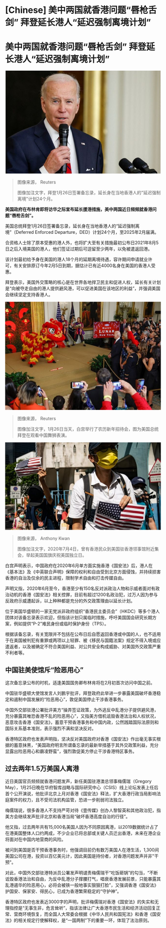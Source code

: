 # [Chinese] 美中两国就香港问题“唇枪舌剑” 拜登延长港人“延迟强制离境计划”

#  美中两国就香港问题“唇枪舌剑” 拜登延长港人“延迟强制离境计划”


![拜登1月26日签署备忘录，延长身在当地香港人的“延迟强制离境”计划24个月。](_128445216_biden_reuters.jpg)

> 图像来源，  Reuters
>
> 图像加注文字，拜登1月26日签署备忘录，延长身在当地香港人的"延迟强制离境"计划24个月。

**美国政府在布林肯即将访华之际宣布延长援港措施，美中两国近日频频就香港问题“唇枪舌剑”。**

美国总统拜登1月26日签署备忘录，延长身在当地香港人的“延迟强制离境”（Deferred Enforced Departure，DED）计划24个月，至2025年2月届满。

合资格人士除了原本受惠的港人外，也将扩大至有关措施最初公布日2021年8月5日之后入境美国的港人，他们签证过期后可逗留至少两年，以免被遣返回港。

该计划最初给予身在美国的港人18个月的延期离境待遇，容许期间申请就业许可，有关安排原订今年2月5日到期，据估计已有近4000名身在美国的香港人受惠。

拜登表示，美国外交策略的核心是在世界各地捍卫民主和促进人权，延长有关计划是“向被夺走自由的港人提供避风港，可以促进美国在该地区的利益”，并强调美国会继续坚定支持香港人。

![1月26日当天，白宫举行了农历新年招待会，图为美国总统拜登在观看中国舞狮表演。](_128445217_biden_dance.jpg)

> 图像来源，  Reuters
>
> 图像加注文字，1月26日当天，白宫举行了农历新年招待会，图为美国总统拜登在观看中国舞狮表演。

![香港](_128445082_gettyimages-1224648468.jpg)

> 图像来源，  Anthony Kwan
>
> 图像加注文字，2020年7月4日，曾有香港民众到美国驻香港领事馆附近集会，举起美国国旗庆祝美国独立日。

白宫声明表示，中国政府在2020年6月单方面实施香港《国安法》后，港人在《基本法》及《中英联合声明》保障的权利和自由受到北京方面侵蚀，并持续损害香港的自治及仅余的民主进程，限制学术自由和打击传媒自由。

声明又指，2020年6月至今，香港至少有150名反对派政治人物和示威者面对有政治动机的香港《国安法》相关控罪，目前有超过1200名政治犯，过万人因为参与反政府示威遭起诉，以上种种都是充分的外交政策理由以延长计划。

位于美国华盛顿的一家无党派非政府组织“香港民主委员会”（HKDC）等多个港人团体对该备忘录表示欢迎，但指该计划只属临时措施，呼吁美国国会研究长期方案，例如提供“P-2”难民身份或临时保护身份（TPS）。

根据该备忘录，有关宽限并不包括在公布日后自愿返回香港或中国的人，也不适用于在美国被判犯有重罪或两项以上轻罪、被《移民与国籍法案》规定不得入境或应遣返者，以及被确定不符合美国利益、对公共安全构成威胁、对美国外交政策严重不利者等。

##  中国驻美使馆斥“险恶用心”

这次备忘录公布的时机，适逢美国国务卿布林肯将在2月初首次访问中国之前。

中国驻华盛顿大使馆发言人刘鹏宇批评，拜登政府此举进一步暴露美国破坏香港稳定和遏制中国发展的“险恶用心”，敦促美国停止干涉香港事务。

中国外交部驻港公署批评美方“操弄签证政策，为外逃反中乱港分子提供避风港，充分暴露其唯恐香港不乱的险恶用心”，又指美方借机诋毁香港法治和人权状况，恶意攻击香港《国安法》，蓄意干预香港事务和中国内政，公然践踏国际法原则和国际关系基本准则，表示强烈不满和坚决反对。

香港特区政府也发表声明指，坚决反对美国政府对香港《国安法》作出毫无事实根据的蓄意抹黑，“美国政府明言所谓备忘录的最新举措基于其外交政策利益，充分显露出险恶用心和霸凌野蛮”，强烈敦促美方停止干涉香港特区事务。


##  过去两年1.5万美国人离港

近日美国官员频频就香港问题发声，新任美国驻港澳总领事梅儒瑞（Gregory May），1月25日晚在华府智库战略与国际研究中心（CSIS）线上论坛发表上任后首个公开演说，他批评北京上月对香港《国安法》释法，扩大香港行政当局影响法庭案件的权力，且不受司法机构监管，恐进一步削弱司法独立。

梅儒瑞说，很多香港人不支持严苛对待《壹传媒》创办人黎智英和其他政治犯，指美方会继续发声批评北京和香港当局“破坏香港高度自治的行径”。

他又指，过去两年共有15,000名美国人因为不同原因离港，以2019数据统计占了在港美国整体人口约两成，不少企业已将总部或关键人员迁出香港，未来在港企业将面对在中国内地营商的风险。

被问到美国是否干预香港事务时，他强调目前仍有数万美国人在港生活，1,300间美国公司在港，投资以百亿美元计，因此美国是持份者，对香港问题发声并非"干预"。

对此，中国外交部驻港特派员公署发声明谴责梅儒瑞干“吃饭砸锅”的勾当，“不断诋毁香港法治和自由，为反中乱港分子撑腰打气，唱衰香港发展前景，只能暴露其乱港遏华的险恶用心，必将会被铁一般地事实狠狠打脸”，又强调香港《国安法》护国安、保家安、得民心，已成为香港繁荣稳定的“守护神”。

香港特区政府也发表近3000字的声明，批评梅儒瑞对香港《国安法》的失实和无理指控是“无事生非，危言耸听”，指该法律让广大香港市民生活和经济活动回复正常、营商环境恢复，而全国人大常委会根据《中华人民共和国宪法》和香港《国安法》的相关规定行使解释权，是“一国两制”下的重要一环，体现了法治原则。


